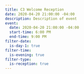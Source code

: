 ```yaml
---
title: C3 Welcome Reception
date: 2020-04-20 21:00:00 -04:00
description: Description of event
event:
  date: 2020-04-20 21:00:00 -04:00
  start-time: 6:00 PM
  end-time: 9:00 PM
filter-date:
  is-day-1: true
filter-time:
  is-evening: true
filter-type:
  is-reception: true
---
```


